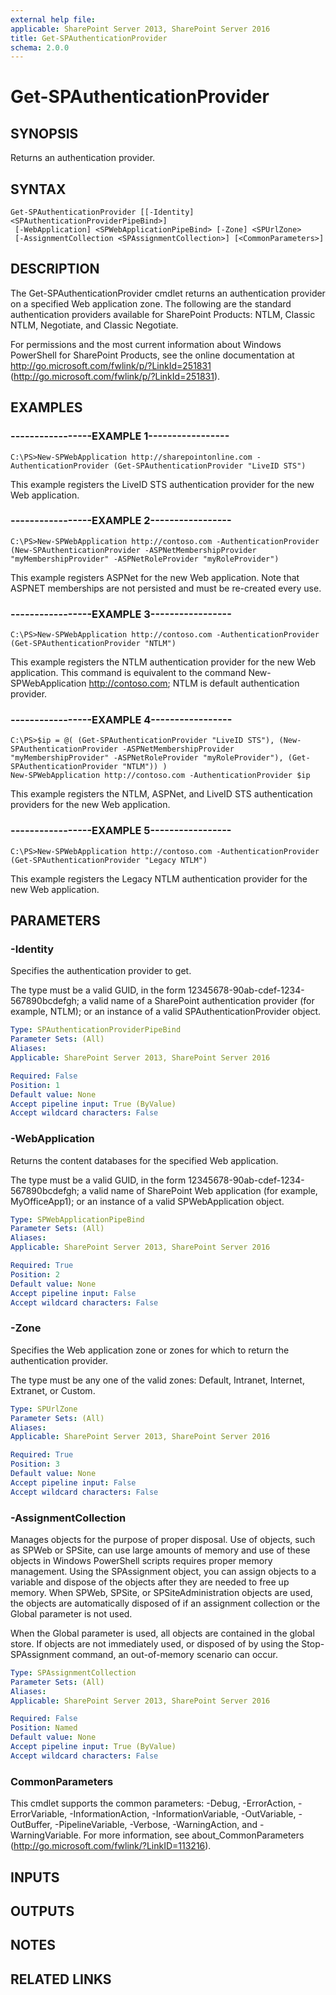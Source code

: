 ```yaml
---
external help file: 
applicable: SharePoint Server 2013, SharePoint Server 2016
title: Get-SPAuthenticationProvider
schema: 2.0.0
---
```


# Get-SPAuthenticationProvider

## SYNOPSIS

Returns an authentication provider.



## SYNTAX

```
Get-SPAuthenticationProvider [[-Identity] <SPAuthenticationProviderPipeBind>]
 [-WebApplication] <SPWebApplicationPipeBind> [-Zone] <SPUrlZone>
 [-AssignmentCollection <SPAssignmentCollection>] [<CommonParameters>]
```

## DESCRIPTION
The Get-SPAuthenticationProvider cmdlet returns an authentication provider on a specified Web application zone.
The following are the standard authentication providers available for SharePoint Products: NTLM, Classic NTLM, Negotiate, and Classic Negotiate.

For permissions and the most current information about Windows PowerShell for SharePoint Products, see the online documentation at http://go.microsoft.com/fwlink/p/?LinkId=251831 (http://go.microsoft.com/fwlink/p/?LinkId=251831).

## EXAMPLES

### -----------------EXAMPLE 1----------------- 
```
C:\PS>New-SPWebApplication http://sharepointonline.com -AuthenticationProvider (Get-SPAuthenticationProvider "LiveID STS")
```

This example registers the LiveID STS authentication provider for the new Web application.

### -----------------EXAMPLE 2----------------- 
```
C:\PS>New-SPWebApplication http://contoso.com -AuthenticationProvider (New-SPAuthenticationProvider -ASPNetMembershipProvider "myMembershipProvider" -ASPNetRoleProvider "myRoleProvider")
```

This example registers ASPNet for the new Web application.
Note that ASPNET memberships are not persisted and must be re-created every use.

### -----------------EXAMPLE 3----------------- 
```
C:\PS>New-SPWebApplication http://contoso.com -AuthenticationProvider (Get-SPAuthenticationProvider "NTLM")
```

This example registers the NTLM authentication provider for the new Web application.
This command is equivalent to the command New-SPWebApplication http://contoso.com; NTLM is default authentication provider.

### -----------------EXAMPLE 4----------------- 
```
C:\PS>$ip = @( (Get-SPAuthenticationProvider "LiveID STS"), (New-SPAuthenticationProvider -ASPNetMembershipProvider "myMembershipProvider" -ASPNetRoleProvider "myRoleProvider"), (Get-SPAuthenticationProvider "NTLM")) )
New-SPWebApplication http://contoso.com -AuthenticationProvider $ip
```

This example registers the NTLM, ASPNet, and LiveID STS authentication providers for the new Web application.

### -----------------EXAMPLE 5----------------- 
```
C:\PS>New-SPWebApplication http://contoso.com -AuthenticationProvider (Get-SPAuthenticationProvider "Legacy NTLM")
```

This example registers the Legacy NTLM authentication provider for the new Web application.

## PARAMETERS

### -Identity
Specifies the authentication provider to get.

The type must be a valid GUID, in the form 12345678-90ab-cdef-1234-567890bcdefgh; a valid name of a SharePoint authentication provider (for example, NTLM); or an instance of a valid SPAuthenticationProvider object.

```yaml
Type: SPAuthenticationProviderPipeBind
Parameter Sets: (All)
Aliases: 
Applicable: SharePoint Server 2013, SharePoint Server 2016

Required: False
Position: 1
Default value: None
Accept pipeline input: True (ByValue)
Accept wildcard characters: False
```

### -WebApplication
Returns the content databases for the specified Web application.

The type must be a valid GUID, in the form 12345678-90ab-cdef-1234-567890bcdefgh; a valid name of SharePoint Web application (for example, MyOfficeApp1); or an instance of a valid SPWebApplication object.

```yaml
Type: SPWebApplicationPipeBind
Parameter Sets: (All)
Aliases: 
Applicable: SharePoint Server 2013, SharePoint Server 2016

Required: True
Position: 2
Default value: None
Accept pipeline input: False
Accept wildcard characters: False
```

### -Zone
Specifies the Web application zone or zones for which to return the authentication provider.

The type must be any one of the valid zones: Default, Intranet, Internet, Extranet, or Custom.

```yaml
Type: SPUrlZone
Parameter Sets: (All)
Aliases: 
Applicable: SharePoint Server 2013, SharePoint Server 2016

Required: True
Position: 3
Default value: None
Accept pipeline input: False
Accept wildcard characters: False
```

### -AssignmentCollection
Manages objects for the purpose of proper disposal.
Use of objects, such as SPWeb or SPSite, can use large amounts of memory and use of these objects in Windows PowerShell scripts requires proper memory management.
Using the SPAssignment object, you can assign objects to a variable and dispose of the objects after they are needed to free up memory.
When SPWeb, SPSite, or SPSiteAdministration objects are used, the objects are automatically disposed of if an assignment collection or the Global parameter is not used.

When the Global parameter is used, all objects are contained in the global store.
If objects are not immediately used, or disposed of by using the Stop-SPAssignment command, an out-of-memory scenario can occur.

```yaml
Type: SPAssignmentCollection
Parameter Sets: (All)
Aliases: 
Applicable: SharePoint Server 2013, SharePoint Server 2016

Required: False
Position: Named
Default value: None
Accept pipeline input: True (ByValue)
Accept wildcard characters: False
```

### CommonParameters
This cmdlet supports the common parameters: -Debug, -ErrorAction, -ErrorVariable, -InformationAction, -InformationVariable, -OutVariable, -OutBuffer, -PipelineVariable, -Verbose, -WarningAction, and -WarningVariable. For more information, see about_CommonParameters (http://go.microsoft.com/fwlink/?LinkID=113216).

## INPUTS

## OUTPUTS

## NOTES

## RELATED LINKS

